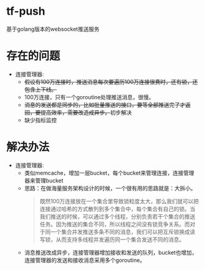 # tf-push
基于golang版本的websocket推送服务

# 存在的问题

* 连接管理器:
    * ~~假设有100万连接时，推送消息每次要遍历100万连接很费时，还有锁，还包含上下线。~~
    * 100万连接，只有一个goroutine处理推送消息，很慢。
    * ~~消息的发送都是同步的，比如批量推送的接口，要等全部推送完了才返回，要提高效率，需要改造成异步。~~初步解决
    * 缺少指标监控

# 解决办法
* 连接管理器:
    * 类似memcache，增加一层bucket，每个bucket来管理连接，连接管理器来管理bucket
    * 思路：在做海量服务架构设计的时候，一个很有用的思路就是：大拆小。
        > 既然100万连接放在一个集合里导致锁粒度太大，那么我们就可以把连接通过哈希的方式散列到多个集合中，每个集合有自己的锁。当我们推送的时候，可以通过多个线程，分别负责若干个集合的推送任务。因为推送的集合不同，所以线程之间没有锁竞争关系。而对于同一个集合并发推送多条不同的消息，我们可以把互斥锁换成读写锁，从而支持多线程并发遍历同一个集合发送不同的消息。
    * 消息推送改成异步，连接管理器增加接收和发送的队列，bucket也增加，连接管理器的发送和接收消息采用多个goroutine。